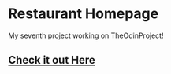 # Restaurant Homepage
My seventh project working on TheOdinProject!
## [Check it out Here](https://abdiyuu.github.io/restaurant/)

